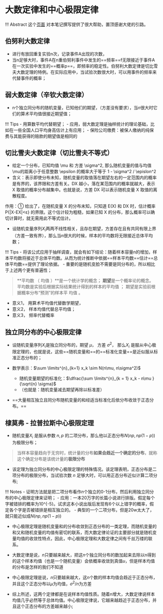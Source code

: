 # 大数定律和中心极限定律

!!! Abstract
    这个[页面](https://www.cnblogs.com/LittleHann/p/9569708.html) 对本笔记撰写提供了很大帮助，置顶感谢大佬的引路。

## 伯努利大数定律

- 进行有放回重复实验n次，记录事件A出现的次数，
- 当n足够大时，事件A在n重伯努利事件中发生的==频率==f无限接近于事件A在一次实验中发生的==概率p==，即频率的稳定性。伯努利大数定律是切比雪夫大数定理的特例。在实际应用中，当试验次数很大时，可以用事件的频率来代替事件的概率；


## 弱大数定律（辛钦大数定律）

- n个独立同分布的随机变量，已知他们的期望，（方差没有要求），当$n$很大时它们的算术平均值很接近期望值；
  
!!! Tips 
    - 用算数平均代替期望；
    - 应用，弱大数定理是抽样统计的理论基础，比如在一些全国人口平均身高估计上有应用；
    - 保险公司缴费：被保人缴纳的纯保费与其能获得的赔款的期望值是相同的

## 切比雪夫大数定律（切比雪夫不等式）

- 给定一个分布，已知均值 \mu 和 方差 \sigma^2, 那么随机变量的值与均值\mu的距离小于任意整数 \epsilon 的概率大于等于 1 - \sigma^2 / \epislon^2
- 含义：表示即使分布未知，随机变量的取值落在期望左右的一定范围内的概率是有界的，该界限和方差有关。DX 越小，落在某范围内的概率就越大，表示 X 取值的概率分布越集中。也就是说，方差 DX 可以表示随机变量 X 取值的离散程度。

作用：① 给出了，在随机变量 X 的分布未知，只知道 E(X) 和 DX 时，估计概率 P{|X-EX|<ε} 的界限。这个估计较为粗糙，如果已知 X 的分布，那么概率可以确切计算时，就无需用此不等式估计。

- 设随机变量序列${X_i}$两两不线性相关，且存在期望，方差存在且有共同有限上界（方差一致有界），那么当n很大的时候，样本的平均数将无限接近总体平均数；

!!! Tips
    - 将该公式应用于抽样调查，就会有如下结论：随着样本容量n的增加，样本平均数将接近于总体平均数。从而为统计推断中依据==样本平均数==估计==总体平均数==提供了理论依据。
    - 重要的是随机变脸不需要是同分布的，所以相比于上述两个更有普遍性；

> **平均数 （ 均值 ）**是一个统计学的概念； **期望**是一个概率论的概念。 平均数是实验后根据实际结果统计得到的样本的平均值 ； 期望是实验前根据概率分布“预测”的样本平 均值 。

- 意义1， 用算术平均值代替数学期望，
- 意义2， 样本均值代替总平均值；
- 意义3， 频率代替概率


## 独立同分布的中心极限定律

- 设随机变量序列${X_i}$是独立同分布的，期望 $\mu$， 方差 $\sigma^2$， 那么${X_i}$ 是服从中心极限定理的，也就是说，这些==随机变量和==的==标准化变量==是近似服从标准正态分布的；
- 数学表示：$\sum \limits^{n}_{k=1} x_k \sim N(n\mu, n\sigma^2)$
    - 随机变量期望的标准化：$\dfrac{\sum \limits^{n}_{k = 1} x_k - n\mu }{\sqrt{n} \sigma}$
    - （也就是：随机变量减去期望再除以标准差）

- ==大量相互独立且同分布随机变量的和经适当标准化后依分布收敛于正态分布。==

## 棣莫弗 - 拉普拉斯中心极限定理

- 随机变量${X_i}$ 是服从参数 $n, p$ 的二项分布，那么他以正态分布$N(np, np(1-p))$为极限分布；

> 当样本容量趋向于无穷时，统计量的分布**如果会趋近一个确定的分布**，就称这个确定分布是该统计量的**极限分布**
- 该定理为独立同分布的中心极限定理的特殊情况。该定理表明，正态分布是二项分布的极限分布，当试验次数 $n$ 足够大时，可以用正态分布近似计算二项分布;

!!! Notes
    - 证明方法就是把二项分布看作$n$个独立的0-1分布，然后利用独立同分布的中心极限定律来证明；
    - 应用：一本20万字的长篇小说进行排版。假定每个字被错排的概率为10^{-5}。试求这本小说出版后发现有6个以上错字的概率，假定各个字是否被错排是相互独立的。
        - 典型的一个二项分布，但是20w太大了，就只能近似成$N(np, np(1-p))$


- 中心极限定理是随机变量和的分布收敛到正态分布的一类定理，而随机变量的和又和随机变量的均值有密切的联系，而大数定律论证的主要部分就是随机变量均值的收敛性特点，因此，中心极限定理和大数定律之间有千丝万缕的联系。

- 大数定律是说，$n$只要越来越大，把这$n$个独立同分布的数加起来去除以n得到的这个样本均值（也是一个随机变量）会依概率收敛到真值$u$，但是样本均值的分布是怎样的我们不知道
- 中心极限定理是说，$n$只要越来越大，这$n$个数的样本均值会趋近于正态分布，并且这个正态分布以$\mu$为均值，$\sigma^2/n$为方差

- 综上所述，这两个定律都是在说样本均值性质。随着n增大，大数定律说样本均值几乎必然等于总体均值。中心极限定律说，它越来越趋近于正态分布，并且这个正态分布的方差越来越小;

